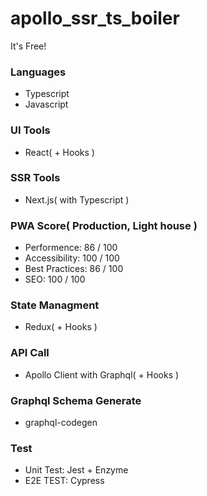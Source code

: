 # apollo_ssr_ts_boiler

It's Free! 
 
### Languages

* Typescript
* Javascript

### UI Tools

* React( + Hooks )

### SSR Tools

* Next.js( with Typescript )

### PWA Score( Production, Light house )

* Performence: 86 / 100  
* Accessibility: 100 / 100  
* Best Practices: 86 / 100  
* SEO: 100 / 100  

### State Managment

* Redux( + Hooks )

### API Call

* Apollo Client with Graphql( + Hooks )

### Graphql Schema Generate

* graphql-codegen

### Test

* Unit Test: Jest + Enzyme
* E2E TEST: Cypress
